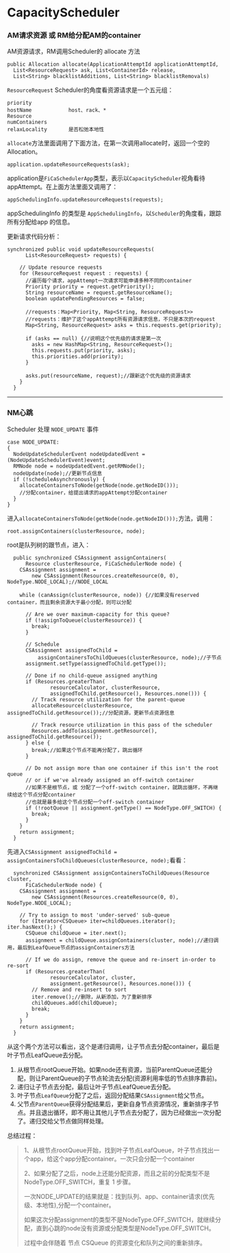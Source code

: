 # CapacityScheduler #

### AM请求资源 或 RM给分配AM的container ###

AM资源请求，RM调用Scheduler的 allocate 方法

	public Allocation allocate(ApplicationAttemptId applicationAttemptId,
      List<ResourceRequest> ask, List<ContainerId> release, 
      List<String> blacklistAdditions, List<String> blacklistRemovals)

`ResourceRequest` Scheduler的角度看资源请求是一个五元组：

	priority
	hostName			host、rack、*
	Resource			
	numContainers			
	relaxLocality		是否松弛本地性

`allocate`方法里面调用了下面方法，在第一次调用allocate时，返回一个空的Allocation。

	application.updateResourceRequests(ask);

application是`FiCaSchedulerApp`类型，表示以`CapacityScheduler`视角看待appAttempt。在上面方法里面又调用了：
	
	appSchedulingInfo.updateResourceRequests(requests);

appSchedulingInfo 的类型是 `AppSchedulingInfo`，以`Scheduler`的角度看，跟踪所有分配给app 的信息。

更新请求代码分析：

	synchronized public void updateResourceRequests(
	      List<ResourceRequest> requests) {
	    
	    // Update resource requests
	    for (ResourceRequest request : requests) {
	      //遍历每个请求，appAttempt一次请求可能申请多种不同的container
	      Priority priority = request.getPriority();
	      String resourceName = request.getResourceName();
	      boolean updatePendingResources = false;
	
	      //requests：Map<Priority, Map<String, ResourceRequest>>
	      //requests：维护了这个appAttempt所有资源请求信息，不只是本次的request
	      Map<String, ResourceRequest> asks = this.requests.get(priority);
	
	      if (asks == null) {//说明这个优先级的请求是第一次
	        asks = new HashMap<String, ResourceRequest>();
	        this.requests.put(priority, asks);
	        this.priorities.add(priority);
	      } 
	
	      asks.put(resourceName, request);//跟新这个优先级的资源请求
	    }
	  }

----------

### NM心跳 ###

Scheduler 处理 `NODE_UPDATE` 事件

    case NODE_UPDATE:
    {
      NodeUpdateSchedulerEvent nodeUpdatedEvent = (NodeUpdateSchedulerEvent)event;
      RMNode node = nodeUpdatedEvent.getRMNode();
      nodeUpdate(node);//更新节点信息
      if (!scheduleAsynchronously) {
        allocateContainersToNode(getNode(node.getNodeID()));
		//分配container，给提出请求的appAttempt分配container
      }
    }

进入`allocateContainersToNode(getNode(node.getNodeID()));`方法，调用：

	root.assignContainers(clusterResource, node);

root是队列树的跟节点，进入：

	  public synchronized CSAssignment assignContainers(
	      Resource clusterResource, FiCaSchedulerNode node) {
	    CSAssignment assignment = 
	        new CSAssignment(Resources.createResource(0, 0), NodeType.NODE_LOCAL);//NODE_LOCAL
	    
	    while (canAssign(clusterResource, node)) {//如果没有reserved container，而且剩余资源大于最小分配，则可以分配
	      
	      // Are we over maximum-capacity for this queue?
	      if (!assignToQueue(clusterResource)) {
	        break;
	      }
	      
	      // Schedule
	      CSAssignment assignedToChild = 
	          assignContainersToChildQueues(clusterResource, node);//子节点
	      assignment.setType(assignedToChild.getType());
	      
	      // Done if no child-queue assigned anything
	      if (Resources.greaterThan(
	              resourceCalculator, clusterResource, 
	              assignedToChild.getResource(), Resources.none())) {
	        // Track resource utilization for the parent-queue
	        allocateResource(clusterResource, assignedToChild.getResource());//分配资源，更新节点资源信息
	        
	        // Track resource utilization in this pass of the scheduler
	        Resources.addTo(assignment.getResource(), assignedToChild.getResource());
	      } else {
	        break;//如果这个节点不能再分配了，跳出循环
	      }
	
	      // Do not assign more than one container if this isn't the root queue
	      // or if we've already assigned an off-switch container
	      //如果不是根节点，或 分配了一个off-switch container，就跳出循环，不再继续给这个节点分配container
	      //也就是最多给这个节点分配一个off-switch container
	      if (!rootQueue || assignment.getType() == NodeType.OFF_SWITCH) {
	        break;
	      }
	    } 
	    return assignment;
	  }

先进入`CSAssignment assignedToChild = assignContainersToChildQueues(clusterResource, node);`看看：

	  synchronized CSAssignment assignContainersToChildQueues(Resource cluster, 
	      FiCaSchedulerNode node) {
	    CSAssignment assignment = 
	        new CSAssignment(Resources.createResource(0, 0), NodeType.NODE_LOCAL);
	
	    // Try to assign to most 'under-served' sub-queue
	    for (Iterator<CSQueue> iter=childQueues.iterator(); iter.hasNext();) {
	      CSQueue childQueue = iter.next();
	      assignment = childQueue.assignContainers(cluster, node);//递归调用，最后到LeafQueue节点的assignContainers方法
	      
	      // If we do assign, remove the queue and re-insert in-order to re-sort
	      if (Resources.greaterThan(
	              resourceCalculator, cluster, 
	              assignment.getResource(), Resources.none())) {
	        // Remove and re-insert to sort
	        iter.remove();//删除，从新添加，为了重新排序
	        childQueues.add(childQueue);
	        break;
	      }
	    } 
	    return assignment;
	  }

从这个两个方法可以看出，这个是递归调用，让子节点去分配container，最后是叶子节点LeafQueue去分配。

1. 从根节点rootQueue开始。如果node还有资源，当前ParentQueue还能分配，则让ParentQueue的子节点轮流去分配(资源利用率低的节点排序靠前)。
2. 递归让子节点去分配，最后让叶子节点LeafQueue去分配。
3. 叶子节点`LeafQueue`分配了之后，返回分配结果`CSAssignment`给父节点。
4. 父节点`ParentQueue`获得分配结果后，更新自身节点资源情况，重新排序子节点。并且退出循环，即不用让其他儿子节点去分配了，因为已经做出一次分配了。递归交给父节点做同样处理。


总结过程：
> 1、从根节点rootQueue开始，找到叶子节点LeafQueue，叶子节点找出一个app，给这个app分配container。一次只会分配一个container
> 
> 2、如果分配了之后，node上还能分配资源，而且之前的分配类型不是NodeType.OFF_SWITCH，重复 1 步骤。
> 
> 一次NODE_UPDATE的结果就是：找到队列、app、container请求(优先级、本地性),分配一个container。
> 
> 如果这次分配assignment的类型不是NodeType.OFF_SWITCH，就继续分配，直到心跳的node没有资源或分配类型是NodeType.OFF_SWITCH。
> 
> 过程中会伴随着 节点 CSQueue 的资源变化和队列之间的重新排序。
